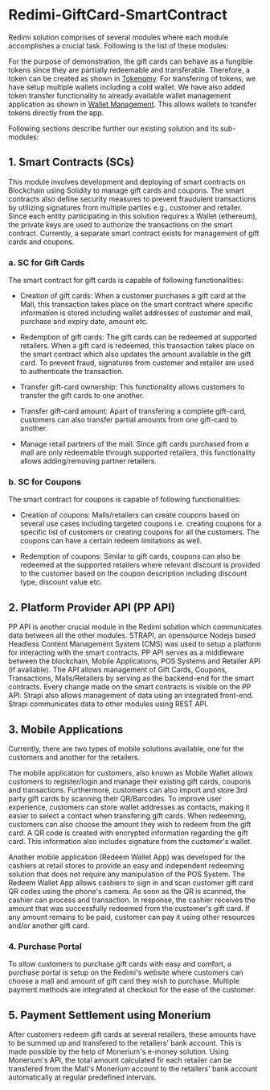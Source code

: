 # Redimi-GiftCard-SmartContract

Redimi solution comprises of several modules where each module accomplishes a crucial task. Following is the list of these modules:

For the purpose of demonstration, the gift cards can behave as a fungible tokens since they are partially redeemable and transferable. Therefore, a token can be created as shown in [Tokenomy](/XRP%20Scripts/1_Tokenomy/). For transfering of tokens, we have setup multiple wallets including a cold wallet. We have also added token transfer functionality to already available wallet management application as shown in [Wallet Management](/XRP%20Scripts/2_Account_Management/). This allows wallets to transfer tokens directly from the app.

Following sections describe further our existing solution and its sub-modules:

## 1. Smart Contracts (SCs)

This module involves development and deploying of smart contracts on Blockchain using Solidity to manage gift cards and coupons. The smart contracts also define security measures to prevent fraudulent transactions by utilizing signatures from multiple parties e.g., customer and retailer. Since each entity participating in this solution requires a Wallet (ethereum), the private keys are used to authorize the transactions on the smart contract. Currently, a separate smart contract exists for management of gift cards and coupons.

### a. SC for Gift Cards

 The smart contract for gift cards is capable of following functionalities:
 
 * Creation of gift cards: When a customer purchases a gift card at the Mall, this transaction takes place on the smart contract where specific information is stored including wallet addresses of customer and mall, purchase and expiry date, amount etc.
 
 * Redemption of gift cards: The gift cards can be redeemed at supported retailers. When a gift card is redeemed, this transaction takes place on the smart contract which also updates the amount available in the gift card. To prevent fraud, signatures from customer and retailer are used to authenticate the transaction.
 
 * Transfer gift-card ownership: This functionality allows customers to transfer the gift cards to one another. 
 
 * Transfer gift-card amount: Apart of transfering a complete gift-card, customers can also transfer partial amounts from one gift-card to another. 
 
 * Manage retail partners of the mall: Since gift cards purchased from a mall are only redeemable through supported retailers, this functionality allows adding/removing partner retailers.
 
 ### b. SC for Coupons
 
 The smart contract for coupons is capable of following functionalities:
 
 * Creation of coupons: Malls/retailers can create coupons based on several use cases including targeted coupons i.e. creating coupons for a specific list of customers or creating coupons for all the customers. The coupons can have a certain redeem limitations as well.
 
 * Redemption of coupons: Similar to gift cards, coupons can also be redeemed at the supported retailers where relevant discount is provided to the customer based on the coupon description including discount type, discount value etc. 
 
 ## 2. Platform Provider API (PP API)
 
PP API is another crucial module in the Redimi solution which communicates data between all the other modules. STRAPI, an opensource Nodejs based Headless Content Management System (CMS) was used to setup a platform for interacting with the smart contracts. PP API serves as a middleware between the blockchain, Mobile Applications, POS Systems and Retailer API (if available). The API allows management of Gift Cards, Coupons, Transactions, Malls/Retailers by serving as the backend-end for the smart contracts. Every change made on the smart contracts is visible on the PP API. Strapi also allows management of data using an integrated front-end. Strapi communicates data to other modules using REST API. 

## 3. Mobile Applications

Currently, there are two types of mobile solutions available, one for the customers and another for the retailers. 

The mobile application for customers, also known as Mobile Wallet allows customers to register/login and manage their existing gift cards, coupons and transactions. Furthermore, customers can also import and store 3rd party gift cards by scanning their QR/Barcodes. To improve user experience, customers can store wallet addresses as contacts, making it easier to select a contact when transfering gift cards. When redeeming, customers can also choose the amount they wish to redeem from the gift card. A QR code is created with encrypted information regarding the gift card. This information also includes signature from the customer's wallet.

Another mobile application (Redeem Wallet App) was developed for the cashiers at retail stores to provide an easy and independent redeeming solution that does not require any manipulation of the POS System. The Redeem Wallet App allows cashiers to sign in and scan customer gift card QR codes using the phone's camera. As soon as the QR is scanned, the cashier can process and transaction. In response, the cashier receives the amount that was successfully redeemed from the customer's gift card. If any amount remains to be paid, customer can pay it using other resources and/or another gift card.

### 4. Purchase Portal

To allow customers to purchase gift cards with easy and comfort, a purchase portal is setup on the Redimi's website where customers can choose a mall and amount of gift card they wish to purchase. Multiple payment methods are integrated at checkout for the ease of the customer.

## 5. Payment Settlement using Monerium 

After customers redeem gift cards at several retailers, these amounts have to be summed up and transfered to the retailers' bank account. This is made possible by the help of Monerium's e-money solution. Using Monerium's API, the total amount calculated fir each retailer can be transfered from the Mall's Monerium account to the retailers' bank account automatically at regular predefined intervals.

